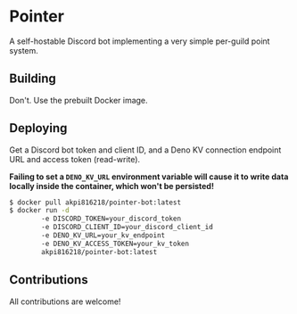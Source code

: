 # Pointer

A self-hostable Discord bot implementing a very simple per-guild point system.

## Building

Don't. Use the prebuilt Docker image.

## Deploying

Get a Discord bot token and client ID, and a Deno KV connection endpoint URL and access token (read-write).

**Failing to set a `DENO_KV_URL` environment variable will cause it to write data locally inside the container, which won't be persisted!**

```sh
$ docker pull akpi816218/pointer-bot:latest
$ docker run -d
		-e DISCORD_TOKEN=your_discord_token
		-e DISCORD_CLIENT_ID=your_discord_client_id
		-e DENO_KV_URL=your_kv_endpoint
		-e DENO_KV_ACCESS_TOKEN=your_kv_token
		akpi816218/pointer-bot:latest
```

## Contributions

All contributions are welcome!
